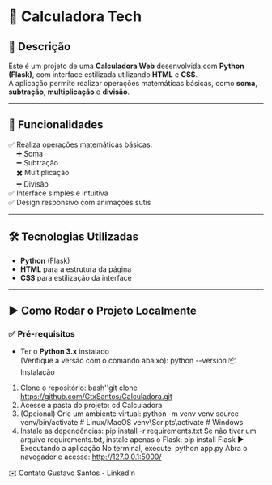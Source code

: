 # 🧮 Calculadora Tech

## 📄 Descrição
Este é um projeto de uma **Calculadora Web** desenvolvida com **Python (Flask)**, com interface estilizada utilizando **HTML** e **CSS**.  
A aplicação permite realizar operações matemáticas básicas, como **soma**, **subtração**, **multiplicação** e **divisão**.

---

## 🚀 Funcionalidades
✅ Realiza operações matemáticas básicas:  
&nbsp;&nbsp;&nbsp;&nbsp;➕ Soma  
&nbsp;&nbsp;&nbsp;&nbsp;➖ Subtração  
&nbsp;&nbsp;&nbsp;&nbsp;✖️ Multiplicação  
&nbsp;&nbsp;&nbsp;&nbsp;➗ Divisão  
✅ Interface simples e intuitiva  
✅ Design responsivo com animações sutis

---

## 🛠️ Tecnologias Utilizadas
- **Python** (Flask)
- **HTML** para a estrutura da página
- **CSS** para estilização da interface

---

## ▶️ Como Rodar o Projeto Localmente

### ✅ Pré-requisitos
- Ter o **Python 3.x** instalado  
(Verifique a versão com o comando abaixo):
python --version
📦 Instalação
1. Clone o repositório:
bash''git clone https://github.com/GtxSantos/Calculadora.git
2. Acesse a pasta do projeto:
cd Calculadora
3. (Opcional) Crie um ambiente virtual:
python -m venv venv
source venv/bin/activate  # Linux/MacOS
venv\Scripts\activate     # Windows
4. Instale as dependências:
pip install -r requirements.txt
Se não tiver um arquivo requirements.txt, instale apenas o Flask:
pip install Flask
▶️ Executando a aplicação
No terminal, execute:
python app.py
Abra o navegador e acesse:
http://127.0.0.1:5000/

✉️ Contato
Gustavo Santos - LinkedIn
